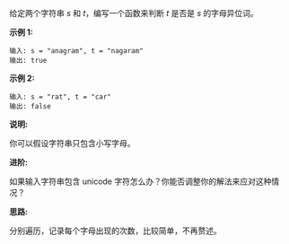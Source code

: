 给定两个字符串 *s* 和 *t*，编写一个函数来判断 *t* 是否是 *s* 的字母异位词。

**示例 1:**

```
输入: s = "anagram", t = "nagaram"
输出: true
```

**示例 2:**

```
输入: s = "rat", t = "car"
输出: false
```

**说明:**

你可以假设字符串只包含小写字母。


**进阶:**

如果输入字符串包含 unicode 字符怎么办？你能否调整你的解法来应对这种情况？

**思路:**

分别遍历，记录每个字母出现的次数，比较简单，不再赘述。
